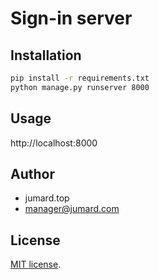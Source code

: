 # Sign-in server

## Installation
  
```bash
pip install -r requirements.txt
python manage.py runserver 8000
```
 
## Usage
 
http://localhost:8000
 
 
## Author

* jumard.top
* manager@jumard.com
 
## License
[MIT license](https://en.wikipedia.org/wiki/MIT_License).
 
